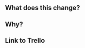 <!--

### Production Release

To trigger a production release:
    - Run `yarn changeset add` locally to create a changeset and follow the instructions.
    - Push these changes to your branch.
    - Once merged, changeset will create a new PR titled 'Version Packages'

### Beta Release

To trigger a beta release:

    - Run `yarn changeset add` locally to create a changeset and follow the instructions.
    - Push these changes to your branch
    - Apply the `[beta] @guardian/consent-management-platform` label to your pull request. This action will automatically trigger the [`cmp-beta-release-on-label.yml`](../.github/workflows/cmp-beta-release-on-label.yml) workflow.
    - Upon completion, the beta version will be posted by the `github-actions bot` in your pull request.
    - After testing the published beta, feel free to delete the generated .yml file if you decide not to update the cmp version.
-->

## What does this change?

## Why?

## Link to Trello

